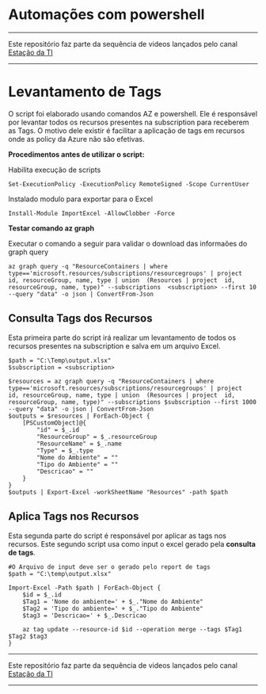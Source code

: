 # Automações com powershell

---
Este repositório faz parte da sequência de videos lançados pelo canal [Estação da TI](https://www.youtube.com/channel/UCyG1GeH1SG6ZqfvNVpVfd5Q)

---

# Levantamento de Tags #
O script foi elaborado usando comandos AZ e powershell. Ele é responsável por levantar todos os recursos presentes na subscription para receberem as Tags. O motivo dele existir é facilitar a aplicação de tags em recursos onde as policy da Azure não são efetivas.

**Procedimentos antes de utilizar o script:**

Habilita execução de scripts

```Set-ExecutionPolicy -ExecutionPolicy RemoteSigned -Scope CurrentUser```

Instalado modulo para exportar para o Excel

```Install-Module ImportExcel -AllowClobber -Force```


**Testar comando az graph**

Executar o comando a seguir para validar o download das informaões do graph query 
```
az graph query -q "ResourceContainers | where type=='microsoft.resources/subscriptions/resourcegroups' | project  id, resourceGroup, name, type | union  (Resources | project  id, resourceGroup, name, type)" --subscriptions  <subscription> --first 10 --query "data" -o json | ConvertFrom-Json
```


## Consulta Tags dos Recursos ##
Esta primeira parte do script irá realizar um levantamento de todos os recursos presentes na subscription e salva em um arquivo Excel.

```
$path = "C:\Temp\output.xlsx"
$subscription = <subscription>

$resources = az graph query -q "ResourceContainers | where type=='microsoft.resources/subscriptions/resourcegroups' | project  id, resourceGroup, name, type | union  (Resources | project  id, resourceGroup, name, type)" --subscriptions $subscription --first 1000 --query "data" -o json | ConvertFrom-Json
$outputs = $resources | ForEach-Object {
    [PSCustomObject]@{
        "id" = $_.id
        "ResourceGroup" = $_.resourceGroup
        "ResourceName" = $_.name
        "Type" = $_.type
        "Nome do Ambiente" = ""
        "Tipo do Ambiente" = ""
        "Descricao" = ""
    }
}
$outputs | Export-Excel -workSheetName "Resources" -path $path
```

## Aplica Tags nos Recursos ##
Esta segunda parte do script é responsável por aplicar as tags nos recursos. Este segundo script usa como input o excel gerado pela **consulta de tags**.

```
#O Arquivo de input deve ser o gerado pelo report de tags
$path = "C:\temp\output.xlsx"

Import-Excel -Path $path | ForEach-Object {
    $id = $_.id
    $Tag1 = 'Nome do ambiente=' + $_."Nome do Ambiente"
    $Tag2 = 'Tipo do ambiente=' + $_."Tipo do Ambiente"
    $tag3 = 'Descricao=' + $_.Descricao
    
    az tag update --resource-id $id --operation merge --tags $Tag1 $Tag2 $tag3
}
```

---
Este repositório faz parte da sequência de videos lançados pelo canal [Estação da TI](https://www.youtube.com/channel/UCyG1GeH1SG6ZqfvNVpVfd5Q)

---
